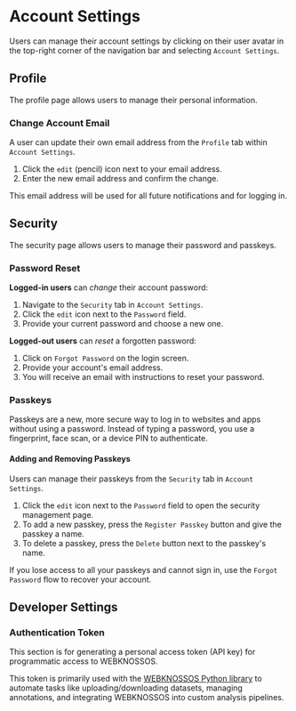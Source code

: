 # Account Settings

Users can manage their account settings by clicking on their user avatar in the top-right corner of the navigation bar and selecting `Account Settings`.

## Profile

The profile page allows users to manage their personal information.

### Change Account Email

A user can update their own email address from the `Profile` tab within `Account Settings`.
1. Click the `edit` (pencil) icon next to your email address.
2. Enter the new email address and confirm the change.

This email address will be used for all future notifications and for logging in.

## Security

The security page allows users to manage their password and passkeys.

### Password Reset

**Logged-in users** can _change_ their account password:
1. Navigate to the `Security` tab in `Account Settings`.
2. Click the `edit` icon next to the `Password` field.
3. Provide your current password and choose a new one.

**Logged-out users** can _reset_ a forgotten password:
1. Click on `Forgot Password` on the login screen.
2. Provide your account's email address.
3. You will receive an email with instructions to reset your password.

### Passkeys

Passkeys are a new, more secure way to log in to websites and apps without using a password. Instead of typing a password, you use a fingerprint, face scan, or a device PIN to authenticate.

#### Adding and Removing Passkeys

Users can manage their passkeys from the `Security` tab in `Account Settings`.

1.  Click the `edit` icon next to the `Password` field to open the security management page.
2.  To add a new passkey, press the `Register Passkey` button and give the passkey a name.
3.  To delete a passkey, press the `Delete` button next to the passkey's name.

If you lose access to all your passkeys and cannot sign in, use the `Forgot Password` flow to recover your account.

## Developer Settings

### Authentication Token

This section is for generating a personal access token (API key) for programmatic access to WEBKNOSSOS.

This token is primarily used with the [WEBKNOSSOS Python library](https://docs.webknossos.org/webknossos-py/) to automate tasks like uploading/downloading datasets, managing annotations, and integrating WEBKNOSSOS into custom analysis pipelines.
